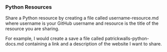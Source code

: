 ### Python Resources

Share a Python resource by creating a file called username-resource.md where username is your GitHub username and resource is the title of the resource you are sharing.

For example, I would create a save a file called patrickwalls-python-docs.md containing a link and a description of the website I want to share.
